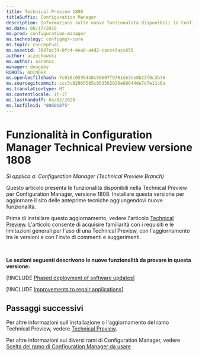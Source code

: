 ```yaml
---
title: Technical Preview 1808
titleSuffix: Configuration Manager
description: Informazioni sulle nuove funzionalità disponibili in Configuration Manager Technical Preview versione 1808.
ms.date: 08/17/2018
ms.prod: configuration-manager
ms.technology: configmgr-core
ms.topic: conceptual
ms.assetid: 3687ac39-0fc4-4ea8-a4d2-cacc43acc655
author: aczechowski
ms.author: aaroncz
manager: dougeby
ROBOTS: NOINDEX
ms.openlocfilehash: 7c816c0595448c50607f9701eb3ee8b23f0c3b76
ms.sourcegitcommit: ccc3c929b5585c05d562020e68044de7d7e11c6a
ms.translationtype: HT
ms.contentlocale: it-IT
ms.lasthandoff: 04/02/2020
ms.locfileid: "80601875"
---
```

# <a name="capabilities-in-configuration-manager-technical-preview-version-1808"></a>Funzionalità in Configuration Manager Technical Preview versione 1808 

*Si applica a: Configuration Manager (Technical Preview Branch)*

Questo articolo presenta le funzionalità disponibili nella Technical Preview per Configuration Manager, versione 1808. Installare questa versione per aggiornare il sito delle anteprime tecniche aggiungendovi nuove funzionalità. 

Prima di installare questo aggiornamento, vedere l'articolo [Technical Preview](/sccm/core/get-started/technical-preview). L'articolo consente di acquisire familiarità con i requisiti e le limitazioni generali per l'uso di una Technical Preview, con l'aggiornamento tra le versioni e con l'invio di commenti e suggerimenti.     


<!--  Known Issues Template
## Known issues 

[!INCLUDE [known issue title](includes/known-issue-bugid.md)]

-->



</br>

**Le sezioni seguenti descrivono le nuove funzionalità da provare in questa versione:**  


[!INCLUDE [Phased deployment of software updates](includes/1358146.md)]


[!INCLUDE [Improvements to repair applications](includes/1357866.md)]



## <a name="next-steps"></a>Passaggi successivi

Per altre informazioni sull'installazione o l'aggiornamento del ramo Technical Preview, vedere [Technical Preview](/sccm/core/get-started/technical-preview).    

Per altre informazioni sui diversi rami di Configuration Manager, vedere [Scelta del ramo di Configuration Manager da usare](/sccm/core/understand/which-branch-should-i-use)
